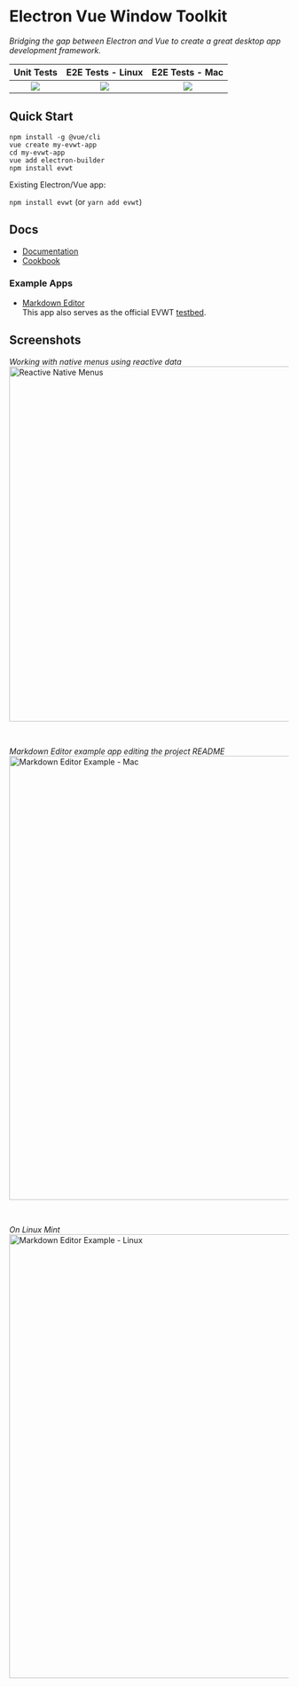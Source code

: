 # Electron Vue Window Toolkit
_Bridging the gap between Electron and Vue to create a great desktop app development framework._

| Unit Tests  | E2E Tests - Linux  | E2E Tests - Mac |
|:-:|:-:|:-:|
| <a href="https://app.circleci.com/pipelines/github/evwt/evwt"><img src="https://circleci.com/gh/evwt/evwt.svg?style=shield" valign="middle"></a> | <a href="https://app.circleci.com/pipelines/github/evwt/evwt-example-markdown-editor"><img src="https://circleci.com/gh/evwt/evwt-example-markdown-editor.svg?style=shield" valign="middle"></a> | <a href="http://drone.evwt.net/evwt/evwt-example-markdown-editor"><img src="https://drone.evwt.net/api/badges/evwt/evwt-example-markdown-editor/status.svg" valign="middle" /></a> |


## Quick Start

```
npm install -g @vue/cli
vue create my-evwt-app
cd my-evwt-app
vue add electron-builder
npm install evwt
```

Existing Electron/Vue app:

`npm install evwt` (or `yarn add evwt`)

## Docs

- [Documentation](https://evwt.net/)
- [Cookbook](https://github.com/evwt/evwt/blob/master/CookBook.md)

### Example Apps

<ul>
  <li>
  <a href="https://github.com/evwt/evwt-example-markdown-editor">Markdown Editor</a>
  <br>
  This app also serves as the official EVWT <a href="https://github.com/evwt/evwt-example-markdown-editor/tree/master/test">testbed</a>.
  </li>
</ul>

## Screenshots

<i>Working with native menus using reactive data</i>
<br>
<img width="640" alt="Reactive Native Menus" src="https://user-images.githubusercontent.com/611996/89112631-2654df00-d42b-11ea-8f7a-eec2c9ab4e83.gif">

<br>

<i>Markdown Editor example app editing the project README</i>
<br>
<img width="800" alt="Markdown Editor Example - Mac" src="https://user-images.githubusercontent.com/611996/89716173-77eff300-d970-11ea-8119-e736a6b5671a.png">

<br>

<i>On Linux Mint</i>
<br>
<img width="800" alt="Markdown Editor Example - Linux" src="https://user-images.githubusercontent.com/611996/89851710-c6f57e00-db52-11ea-8c68-afb1b1e16187.png">

